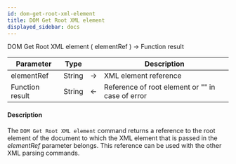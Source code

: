 ```yaml
---
id: dom-get-root-xml-element
title: DOM Get Root XML element
displayed_sidebar: docs
---
```



<!-- REF #_command_.DOM Get Root XML element.Syntax-->DOM Get Root XML element ( elementRef ) -> Function result<!-- END REF-->


<!-- REF #_command_.DOM Get Root XML element.Params -->
|Parameter|Type||Description|
|---------|--- |:---:|------|
|elementRef|String|->|XML element reference|
|Function result|String|<-|Reference of root element or "" in case of error|
<!-- END REF -->


#### Description




The `DOM Get Root XML element` command returns a reference to the root element of the document to which the XML element that is passed in the *elementRef* parameter belongs. This reference can be used with the other XML parsing commands.
